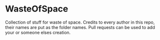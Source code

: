 # WasteOfSpace
Collection of stuff for waste of space.
Credits to every author in this repo, their names are put as the folder names.
Pull requests can be used to add your or someone elses creation.